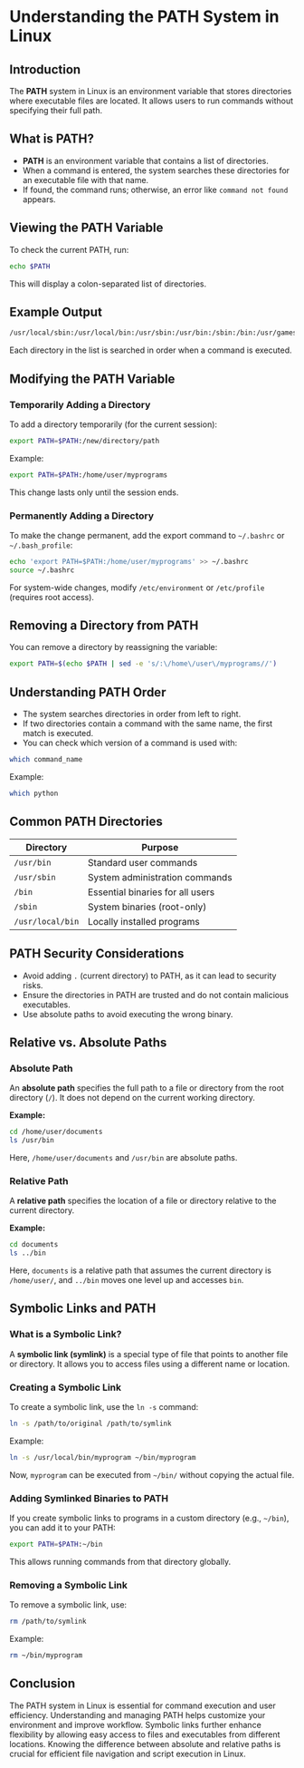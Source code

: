 # Understanding the PATH System in Linux

## Introduction
The **PATH** system in Linux is an environment variable that stores directories where executable files are located. It allows users to run commands without specifying their full path.

## What is PATH?
- **PATH** is an environment variable that contains a list of directories.
- When a command is entered, the system searches these directories for an executable file with that name.
- If found, the command runs; otherwise, an error like `command not found` appears.

## Viewing the PATH Variable
To check the current PATH, run:
```bash
echo $PATH
```
This will display a colon-separated list of directories.

## Example Output
```bash
/usr/local/sbin:/usr/local/bin:/usr/sbin:/usr/bin:/sbin:/bin:/usr/games
```
Each directory in the list is searched in order when a command is executed.

## Modifying the PATH Variable
### Temporarily Adding a Directory
To add a directory temporarily (for the current session):
```bash
export PATH=$PATH:/new/directory/path
```
Example:
```bash
export PATH=$PATH:/home/user/myprograms
```
This change lasts only until the session ends.

### Permanently Adding a Directory
To make the change permanent, add the export command to `~/.bashrc` or `~/.bash_profile`:
```bash
echo 'export PATH=$PATH:/home/user/myprograms' >> ~/.bashrc
source ~/.bashrc
```
For system-wide changes, modify `/etc/environment` or `/etc/profile` (requires root access).

## Removing a Directory from PATH
You can remove a directory by reassigning the variable:
```bash
export PATH=$(echo $PATH | sed -e 's/:\/home\/user\/myprograms//')
```

## Understanding PATH Order
- The system searches directories in order from left to right.
- If two directories contain a command with the same name, the first match is executed.
- You can check which version of a command is used with:
```bash
which command_name
```
Example:
```bash
which python
```

## Common PATH Directories
| Directory          | Purpose |
|-------------------|---------|
| `/usr/bin`       | Standard user commands |
| `/usr/sbin`      | System administration commands |
| `/bin`           | Essential binaries for all users |
| `/sbin`          | System binaries (root-only) |
| `/usr/local/bin` | Locally installed programs |

## PATH Security Considerations
- Avoid adding `.` (current directory) to PATH, as it can lead to security risks.
- Ensure the directories in PATH are trusted and do not contain malicious executables.
- Use absolute paths to avoid executing the wrong binary.

## Relative vs. Absolute Paths
### Absolute Path
An **absolute path** specifies the full path to a file or directory from the root directory (`/`). It does not depend on the current working directory.

**Example:**
```bash
cd /home/user/documents
ls /usr/bin
```
Here, `/home/user/documents` and `/usr/bin` are absolute paths.

### Relative Path
A **relative path** specifies the location of a file or directory relative to the current directory.

**Example:**
```bash
cd documents
ls ../bin
```
Here, `documents` is a relative path that assumes the current directory is `/home/user/`, and `../bin` moves one level up and accesses `bin`.

## Symbolic Links and PATH
### What is a Symbolic Link?
A **symbolic link (symlink)** is a special type of file that points to another file or directory. It allows you to access files using a different name or location.

### Creating a Symbolic Link
To create a symbolic link, use the `ln -s` command:
```bash
ln -s /path/to/original /path/to/symlink
```
Example:
```bash
ln -s /usr/local/bin/myprogram ~/bin/myprogram
```
Now, `myprogram` can be executed from `~/bin/` without copying the actual file.

### Adding Symlinked Binaries to PATH
If you create symbolic links to programs in a custom directory (e.g., `~/bin`), you can add it to your PATH:
```bash
export PATH=$PATH:~/bin
```
This allows running commands from that directory globally.

### Removing a Symbolic Link
To remove a symbolic link, use:
```bash
rm /path/to/symlink
```
Example:
```bash
rm ~/bin/myprogram
```

## Conclusion
The PATH system in Linux is essential for command execution and user efficiency. Understanding and managing PATH helps customize your environment and improve workflow. Symbolic links further enhance flexibility by allowing easy access to files and executables from different locations. Knowing the difference between absolute and relative paths is crucial for efficient file navigation and script execution in Linux.

